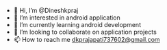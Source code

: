 - 👋 Hi, I’m @Dineshkpraj
- 👀 I’m interested in android application
- 🌱 I’m currently learning android development
- 💞️ I’m looking to collaborate on application projects 
- 📫 How to reach me dkprajapati737602@gmail.com 

<!---
Dineshkpraj/Dineshkpraj is a ✨ special ✨ repository because its `README.md` (this file) appears on your GitHub profile.
You can click the Preview link to take a look at your changes.
--->
